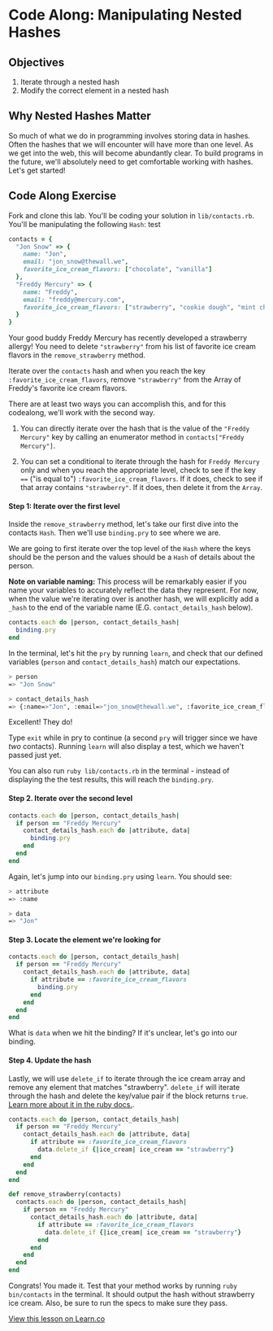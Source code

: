 # Code Along: Manipulating Nested Hashes

## Objectives

1. Iterate through a nested hash
2. Modify the correct element in a nested hash

## Why Nested Hashes Matter

So much of what we do in programming involves storing data in hashes. Often the
hashes that we will encounter will have more than one level. As we get into the
web, this will become abundantly clear. To build programs in the future, we'll
absolutely need to get comfortable working with hashes. Let's get started!

## Code Along Exercise

Fork and clone this lab. You'll be coding your solution in `lib/contacts.rb`.
You'll be manipulating the following `Hash`: test

```ruby
contacts = {
  "Jon Snow" => {
    name: "Jon",
    email: "jon_snow@thewall.we",
    favorite_ice_cream_flavors: ["chocolate", "vanilla"]
  },
  "Freddy Mercury" => {
    name: "Freddy",
    email: "freddy@mercury.com",
    favorite_ice_cream_flavors: ["strawberry", "cookie dough", "mint chip"]
  }
}
```

Your good buddy Freddy Mercury has recently developed a strawberry allergy! You
need to delete `"strawberry"` from his list of favorite ice cream flavors in the
`remove_strawberry` method.

Iterate over the `contacts` hash and when you reach the key
`:favorite_ice_cream_flavors`, remove `"strawberry"` from the Array of Freddy's
favorite ice cream flavors.

There are at least two ways you can accomplish this, and for this codealong,
we'll work with the second way.

  1. You can directly iterate over the hash that is the value of the `"Freddy
Mercury"` key by calling an enumerator method in `contacts["Freddy Mercury"]`.

  2. You can set a conditional to iterate through the hash for `Freddy Mercury` only and when you reach the appropriate level,
check to see if the key `==` ("is equal to") `:favorite_ice_cream_flavors`. If
it does, check to see if that array contains `"strawberry"`. If it does, then
delete it from the `Array`.

#### Step 1: Iterate over the first level

Inside the `remove_strawberry` method, let's take our first dive into the
contacts `Hash`. Then we'll use `binding.pry` to see where we are.

We are going to first iterate over the top level of the `Hash` where the keys
should be the person and the values should be a `Hash`  of details about the
person.

**Note on variable naming:** This process will be remarkably easier if you name
your variables to accurately reflect the data they represent. For now, when the
value we're iterating over is another hash, we will explicitly add a `_hash` to
the end of the variable name (E.G. `contact_details_hash` below).

```ruby
contacts.each do |person, contact_details_hash|
  binding.pry
end
```

In the terminal, let's hit the `pry` by running `learn`, and check
that our defined variables (`person` and `contact_details_hash`) match our
expectations.

```bash
> person
=> "Jon Snow"

> contact_details_hash
=> {:name=>"Jon", :email=>"jon_snow@thewall.we", :favorite_ice_cream_flavors=>["chocolate", "vanilla"]}
```

Excellent! They do!

Type `exit` while in pry to continue (a second `pry` will trigger since we have
_two_ contacts). Running `learn` will also display a test, which we haven't
passed just yet.

You can also run `ruby lib/contacts.rb` in the terminal - instead of displaying the
the test results, this will reach the `binding.pry`.

#### Step 2. Iterate over the second level

```ruby
contacts.each do |person, contact_details_hash|
  if person == "Freddy Mercury"
    contact_details_hash.each do |attribute, data|
      binding.pry
    end
  end
end
```

Again, let's jump into our `binding.pry` using `learn`. You should see:

```bash
> attribute
=> :name

> data
=> "Jon"
```

#### Step 3. Locate the element we're looking for

```ruby
contacts.each do |person, contact_details_hash|
  if person == "Freddy Mercury"
    contact_details_hash.each do |attribute, data|
      if attribute == :favorite_ice_cream_flavors
        binding.pry
      end
    end
  end
end
```

What is `data` when we hit the binding? If it's unclear, let's go into our
binding.

#### Step 4. Update the hash

Lastly, we will use `delete_if` to iterate through the ice cream array and
remove any element that matches "strawberry". `delete_if` will iterate through
the hash and delete the key/value pair if the block returns `true`. [Learn more
about it in the ruby docs.][rubydocs].

```ruby
contacts.each do |person, contact_details_hash|
  if person == "Freddy Mercury"
    contact_details_hash.each do |attribute, data|
      if attribute == :favorite_ice_cream_flavors
        data.delete_if {|ice_cream| ice_cream == "strawberry"}
      end
    end
  end
end
```

```ruby
def remove_strawberry(contacts)
  contacts.each do |person, contact_details_hash|
    if person == "Freddy Mercury"
      contact_details_hash.each do |attribute, data|
        if attribute == :favorite_ice_cream_flavors
          data.delete_if {|ice_cream| ice_cream == "strawberry"}
        end
      end
    end
  end
end
```

Congrats! You made it. Test that your method works by running `ruby
bin/contacts` in the terminal. It should output the hash without strawberry ice
cream. Also, be sure to run the specs to make sure they pass.

[rubydocs]: https://docs.ruby-lang.org/en/2.0.0/Hash.html#method-i-delete_if

<a href='https://learn.co/lessons/nested-hash-iteration-code-along' data-visibility='hidden'>View this lesson on Learn.co</a>

